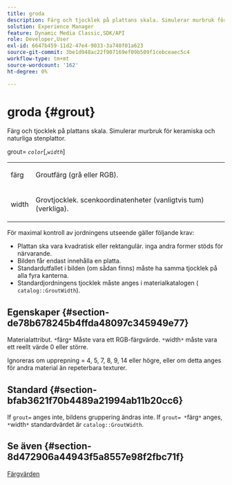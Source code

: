 ```yaml
---
title: groda
description: Färg och tjocklek på plattans skala. Simulerar murbruk för keramiska och naturliga stenplattor.
solution: Experience Manager
feature: Dynamic Media Classic,SDK/API
role: Developer,User
exl-id: 6647b459-11d2-47e4-9033-3a740f01a623
source-git-commit: 3be1d948ac22f907169ef09b509f1cebceaec5c4
workflow-type: tm+mt
source-wordcount: '162'
ht-degree: 0%

---
```


# groda {#grout}

Färg och tjocklek på plattans skala. Simulerar murbruk för keramiska och naturliga stenplattor.

grout= *`color`*[,*`width`*]

<table id="simpletable_302B78CFC8F14E0F962D1D2064AD1371"> 
 <tr class="strow"> 
  <td class="stentry"> <p> <span class="codeph"> <span class="varname"> färg </span> </span> </p> </td>
  <td class="stentry"> <p>Groutfärg (grå eller RGB). </p> </td> 
 </tr> 
 <tr class="strow"> 
  <td class="stentry"> <p> <span class="codeph"> <span class="varname"> width </span> </span> </p> </td>
  <td class="stentry"> <p>Grovtjocklek. scenkoordinatenheter (vanligtvis tum) (verkliga). </p> </td>
 </tr> 
</table>

För maximal kontroll av jordningens utseende gäller följande krav:

* Plattan ska vara kvadratisk eller rektangulär. inga andra former stöds för närvarande.
* Bilden får endast innehålla en platta.
* Standardutfallet i bilden (om sådan finns) måste ha samma tjocklek på alla fyra kanterna.
* Standardjordningens tjocklek måste anges i materialkatalogen ( `catalog::GroutWidth`).

## Egenskaper {#section-de78b678245b4ffda48097c345949e77}

Materialattribut. `*`färg`*` Måste vara ett RGB-färgvärde. `*`width`*` måste vara ett reellt värde 0 eller större.

Ignoreras om upprepning = 4, 5, 7, 8, 9, 14 eller högre, eller om detta anges för andra material än repeterbara texturer.

## Standard {#section-bfab3621f70b4489a21994ab11b20cc6}

If `grout=` anges inte, bildens gruppering ändras inte. If `grout= *`färg`*` anges, `*`width`*` standardvärdet är `catalog::GroutWidth`.

## Se även {#section-8d472906a44943f5a8557e98f2fbc71f}

[Färgvärden](../../../../../ir-api/http-protocol/image-rendering-api-ref/c-ir-http-protocol-ref/c-ir-http-protocol-syntax-and-features/r-ir-color-values.md#reference-657f95c0841742d2a55a48bc938303f6)
